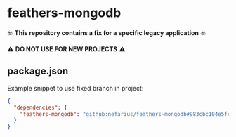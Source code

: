 # feathers-mongodb

☣️ **This repository contains a fix for a specific legacy application** ☣️

⚠️ **DO NOT USE FOR NEW PROJECTS** ⚠️

## package.json

Example snippet to use fixed branch in project:

```json
{
  "dependencies": {
    "feathers-mongodb": "github:nefarius/feathers-mongodb#983cbc104e5fc8fc67b56bce3fb2856fb08c1203"
  }
}
```
